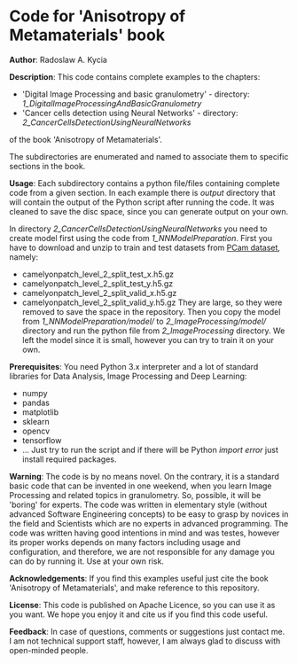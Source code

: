 # Code for 'Anisotropy of Metamaterials' book

**Author**: Radoslaw A. Kycia

**Description**: This code contains complete examples to the chapters:
- 'Digital Image Processing and basic granulometry' - directory: *1_DigitalImageProcessingAndBasicGranulometry*
- 'Cancer cells detection using Neural Networks' - directory: *2_CancerCellsDetectionUsingNeuralNetworks*

of the book 'Anisotropy of Metamaterials'.

The subdirectories are enumerated and named to associate them to specific sections in the book.


**Usage**: Each subdirectory contains a python file/files containing complete code from a given section. In each example there is *output* directory that will contain the output of the Python script after running the code. It was cleaned to save the disc space, since you can generate output on your own.

In directory *2_CancerCellsDetectionUsingNeuralNetworks* you need to create model first using the code from *1_NNModelPreparation*. First you have to download and unzip to train and test datasets from [PCam dataset](https://github.com/basveeling/pcam), namely:
- camelyonpatch_level_2_split_test_x.h5.gz
- camelyonpatch_level_2_split_test_y.h5.gz
- camelyonpatch_level_2_split_valid_x.h5.gz
- camelyonpatch_level_2_split_valid_y.h5.gz
They are large, so they were removed to save the space in the repository.
Then you copy the model from *1_NNModelPreparation/model/* to *2_ImageProcessing/model/* directory and run the python file from *2_ImageProcessing* directory. We left the model since it is small, however you can try to train it on your own.


**Prerequisites**: You need Python 3.x interpreter and a lot of standard libraries for Data Analysis, Image Processing and Deep Learning:
- numpy
- pandas
- matplotlib
- sklearn
- opencv
- tensorflow
- ...
Just try to run the script and if there will be Python *import error* just install required packages.

**Warning**: The code is by no means novel. On the contrary, it is a standard basic code that can be invented in one weekend, when you learn Image Processing and related topics in granulometry. So, possible, it will be 'boring' for experts. The code was written in elementary style (without advanced Software Engineering concepts) to be easy to grasp by novices in the field and Scientists which are no experts in advanced programming. The code was written having good intentions in mind and was testes, however its proper works depends on many factors including usage and configuration, and therefore, we are not responsible for any damage you can do by running it. Use at your own risk.


**Acknowledgements**: If you find this examples useful just cite the book 'Anisotropy of Metamaterials', and make reference to this repository.

**License**: This code is published on Apache Licence, so you can use it as you want. We hope you enjoy it and cite us if you find this code useful.

**Feedback**: In case of questions, comments or suggestions just contact me. I am not technical support staff, however, I am always glad to discuss with open-minded people.




